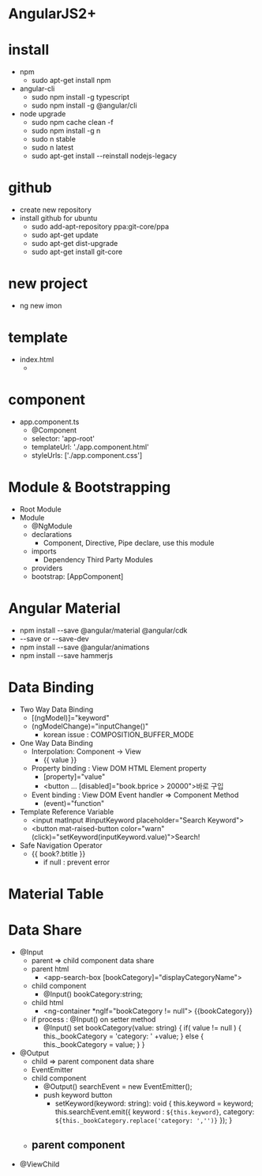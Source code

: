 AngularJS2+
====

# install
- npm
    - sudo apt-get install npm
- angular-cli
    - sudo npm install -g typescript
    - sudo npm install -g @angular/cli
- node upgrade
    - sudo npm cache clean -f
    - sudo npm install -g n
    - sudo n stable
    - sudo n latest
    - sudo apt-get install --reinstall nodejs-legacy

# github
- create new repository 
- install github for ubuntu
    - sudo add-apt-repository ppa:git-core/ppa
    - sudo apt-get update
    - sudo apt-get dist-upgrade
    - sudo apt-get install git-core

# new project
- ng new imon

# template
- index.html
    - <app-root></app-root>

# component
- app.component.ts
    - @Component
    - selector: 'app-root'
    - templateUrl: './app.component.html'
    - styleUrls: ['./app.component.css']

# Module & Bootstrapping
- Root Module 
- Module
    - @NgModule
    - declarations
        - Component, Directive, Pipe declare, use this module
    - imports
        - Dependency Third Party Modules
    - providers
    - bootstrap: [AppComponent]

# Angular Material
- npm install --save @angular/material @angular/cdk
- --save or --save-dev
- npm install --save @angular/animations
- npm install --save hammerjs

# Data Binding
- Two Way Data Binding
    - [(ngModel)]="keyword"
    - (ngModelChange)="inputChange()"
        - korean issue : COMPOSITION_BUFFER_MODE
- One Way Data Binding
    - Interpolation: Component -> View
        - {{ value }}
    - Property binding : View DOM HTML Element property
        - [property]="value"
        - <button ... [disabled]="book.bprice > 20000">바로 구입</button>
    - Event binding : View DOM Event handler => Component Method
        - (event)="function"
- Template Reference Variable
    - <input matInput #inputKeyword placeholder="Search Keyword">
    - <button mat-raised-button color="warn" (click)="setKeyword(inputKeyword.value)">Search!</button>
- Safe Navigation Operator
    - {{ book?.btitle }}
        - if null : prevent error

# Material Table

# Data Share
- @Input
    - parent => child component data share
    - parent html
        - <app-search-box [bookCategory]="displayCategoryName"></app-search-box>
    - child component
        - @Input() bookCategory:string;
    - child html
        - <ng-container *ngIf="bookCategory != null"> {{bookCategory}} </ng-container>
    - if process : @Input() on setter method
        - @Input()
          set bookCategory(value: string) {
              if( value != null ) {
                  this._bookCategory = 'category: ' +value;
              } else {
                  this._bookCategory = value;
              }
          }
- @Output
    - child => parent component data share
    - EventEmitter
    - child component
        - @Output() searchEvent = new EventEmitter();
        - push keyword button
            - setKeyword(keyword: string): void {
                  this.keyword = keyword;
                  this.searchEvent.emit({
                      keyword : `${this.keyword}`,
                      category: `${this._bookCategory.replace('category: ','')}`
                  });
              }
    - parent component
        - 
- @ViewChild
